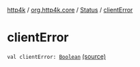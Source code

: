 [http4k](../../index.md) / [org.http4k.core](../index.md) / [Status](index.md) / [clientError](./client-error.md)

# clientError

`val clientError: `[`Boolean`](https://kotlinlang.org/api/latest/jvm/stdlib/kotlin/-boolean/index.html) [(source)](https://github.com/http4k/http4k/blob/master/http4k-core/src/main/kotlin/org/http4k/core/Status.kt#L67)